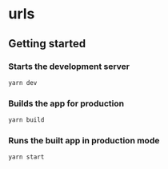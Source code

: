 # urls

## Getting started

### Starts the development server

```javascript
yarn dev
```

### Builds the app for production

```javascript
yarn build
```

### Runs the built app in production mode

```javascript
yarn start
```
